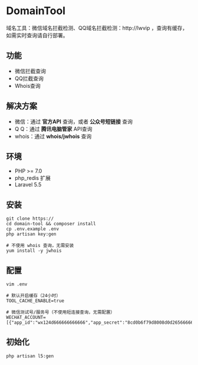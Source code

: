 # DomainTool

域名工具：微信域名拦截检测、QQ域名拦截检测：http://lwvip ，查询有缓存，如需实时查询请自行部署。

## 功能

* 微信拦截查询
* QQ拦截查询
* Whois查询  

## 解决方案

- 微信：通过 **官方API** 查询，或者 **公众号短链接** 查询
- Q Q：通过 **腾讯电脑管家** API查询
- whois：通过 **whois/jwhois** 查询

## 环境

- PHP >= 7.0
- php_redis 扩展
- Laravel 5.5

## 安装

```
git clone https://
cd domain-tool && composer install
cp .env.example .env
php artisan key:gen

# 不使用 whois 查询，无需安装
yum install -y jwhois
```


## 配置

```
vim .env
```
```
# 默认开启缓存（24小时）
TOOL_CACHE_ENABLE=true

# 微信测试号/服务号（不使用短连接查询，无需配置）
WECHAT_ACCOUNT=[{"app_id":"wx124d666666666666","app_secret":"8cd0b6f79d8008d0d265666666666666"}]
```

## 初始化

```
php artisan l5:gen
```
